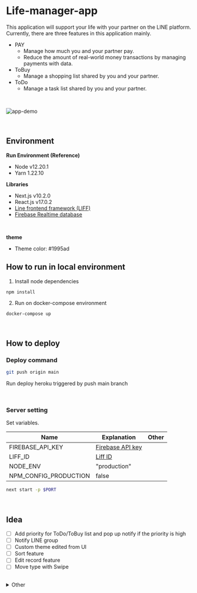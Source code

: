 # Life-manager-app

This application will support your life with your partner on the LINE platform.  
Currently, there are three features in this application mainly.

- PAY
  - Manage how much you and your partner pay.
  - Reduce the amount of real-world money transactions by managing payments with data.
- ToBuy
  - Manage a shopping list shared by you and your partner.
- ToDo
  - Manage a task list shared by you and your partner.

<br>

![app-demo](./docs/app-demo.gif)

<br>

## Environment

__Run Environment (Reference)__

- Node v12.20.1
- Yarn 1.22.10

__Libraries__

- Next.js v10.2.0
- React.js v17.0.2
- [Line frontend framework (LIFF)](https://developers.line.biz/ja/reference/liff/)
- [Firebase Realtime database](https://firebase.google.com/docs/database?hl=ja)

<br>

__theme__

- Theme color: #1995ad

## How to run in local environment

1. Install node dependencies

```bash
npm install
```

2. Run on docker-compose environment

```
docker-compose up
```

<br>

## How to deploy

### Deploy command

```bash
git push origin main
```

Run deploy heroku triggered by push main branch

<br>

### Server setting

Set variables.

|Name|Explanation|Other|
|---|---|---|
|FIREBASE_API_KEY|[Firebase API key](https://firebase.google.com/docs/projects/api-keys?hl=ja)||
|LIFF_ID|[Liff ID](https://developers.line.biz/ja/reference/liff/#initialize-liff-app)||
|NODE_ENV|"production"||
|NPM_CONFIG_PRODUCTION|false||

```bash
next start -p $PORT
```

<br>

## Idea

* [ ] Add priority for ToDo/ToBuy list and pop up notify if the priority is high
* [ ] Notify LINE group
* [ ] Custom theme edited from UI
* [ ] Sort feature
* [ ] Edit record feature
* [ ] Move type with Swipe

<br>

<details><summary>Other</summary>

This is a [Next.js](https://nextjs.org/) project bootstrapped with [`create-next-app`](https://github.com/vercel/next.js/tree/canary/packages/create-next-app).

## Getting Started

First, run the development server:

```bash
npm run dev
# or
yarn dev
```

Open [http://localhost:3000](http://localhost:3000) with your browser to see the result.

You can start editing the page by modifying `pages/index.js`. The page auto-updates as you edit the file.

[API routes](https://nextjs.org/docs/api-routes/introduction) can be accessed on [http://localhost:3000/api/hello](http://localhost:3000/api/hello). This endpoint can be edited in `pages/api/hello.js`.

The `pages/api` directory is mapped to `/api/*`. Files in this directory are treated as [API routes](https://nextjs.org/docs/api-routes/introduction) instead of React pages.

## Learn More

To learn more about Next.js, take a look at the following resources:

- [Next.js Documentation](https://nextjs.org/docs) - learn about Next.js features and API.
- [Learn Next.js](https://nextjs.org/learn) - an interactive Next.js tutorial.

You can check out [the Next.js GitHub repository](https://github.com/vercel/next.js/) - your feedback and contributions are welcome!

## Deploy on Vercel

The easiest way to deploy your Next.js app is to use the [Vercel Platform](https://vercel.com/new?utm_medium=default-template&filter=next.js&utm_source=create-next-app&utm_campaign=create-next-app-readme) from the creators of Next.js.

Check out our [Next.js deployment documentation](https://nextjs.org/docs/deployment) for more details.

</details>
